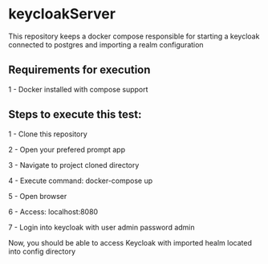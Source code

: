 # keycloakServer
This repository keeps a docker compose responsible for starting a keycloak connected to postgres and importing a realm configuration

## Requirements for execution
 1 - Docker installed with compose support

## Steps to execute this test:
 1 - Clone this repository
 
 2 - Open your prefered prompt app

 3 - Navigate to project cloned directory
 
 4 - Execute command: docker-compose up

 5 - Open browser

 6 - Access: localhost:8080

 7 - Login into keycloak with user admin password admin

 Now, you should be able to access Keycloak with imported healm located into config directory
